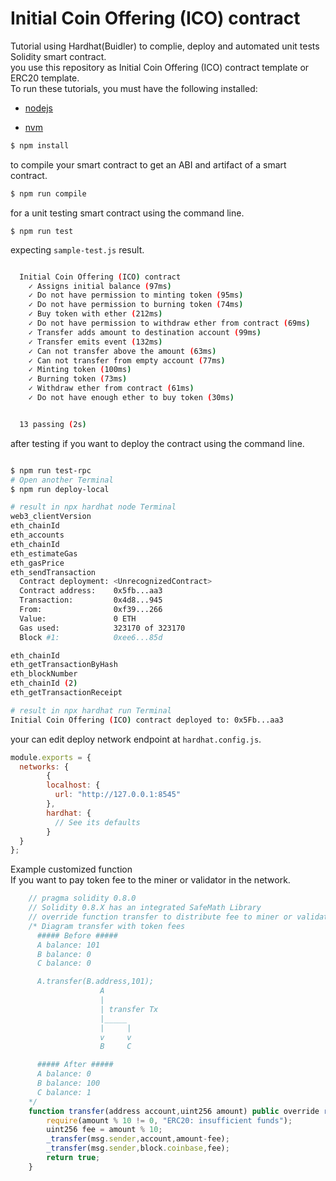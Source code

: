 # Initial Coin Offering (ICO) contract

Tutorial using Hardhat(Buidler) to complie, deploy and automated unit tests Solidity smart contract.  
you use this repository as Initial Coin Offering (ICO) contract template or ERC20 template.   
To run these tutorials, you must have the following installed:

- [nodejs](https://nodejs.org/en/)

- [nvm](https://github.com/nvm-sh/nvm)

```bash
$ npm install
```

to compile your smart contract to get an ABI and artifact of a smart contract.

```bash
$ npm run compile
```

for a unit testing smart contract using the command line.

```
$ npm run test
```
expecting `sample-test.js` result.
```bash

  Initial Coin Offering (ICO) contract
    ✓ Assigns initial balance (97ms)
    ✓ Do not have permission to minting token (95ms)
    ✓ Do not have permission to burning token (74ms)
    ✓ Buy token with ether (212ms)
    ✓ Do not have permission to withdraw ether from contract (69ms)
    ✓ Transfer adds amount to destination account (99ms)
    ✓ Transfer emits event (132ms)
    ✓ Can not transfer above the amount (63ms)
    ✓ Can not transfer from empty account (77ms)
    ✓ Minting token (100ms)
    ✓ Burning token (73ms)
    ✓ Withdraw ether from contract (61ms)
    ✓ Do not have enough ether to buy token (30ms)


  13 passing (2s)

```

after testing if you want to deploy the contract using the command line.

```bash

$ npm run test-rpc
# Open another Terminal
$ npm run deploy-local

# result in npx hardhat node Terminal
web3_clientVersion
eth_chainId
eth_accounts
eth_chainId
eth_estimateGas
eth_gasPrice
eth_sendTransaction
  Contract deployment: <UnrecognizedContract>
  Contract address:    0x5fb...aa3
  Transaction:         0x4d8...945
  From:                0xf39...266
  Value:               0 ETH
  Gas used:            323170 of 323170
  Block #1:            0xee6...85d

eth_chainId
eth_getTransactionByHash
eth_blockNumber
eth_chainId (2)
eth_getTransactionReceipt

# result in npx hardhat run Terminal
Initial Coin Offering (ICO) contract deployed to: 0x5Fb...aa3

```
your can edit deploy network endpoint at `hardhat.config.js`.

```javascript
module.exports = {
  networks: {
        {
        localhost: {
          url: "http://127.0.0.1:8545"
        },
        hardhat: {
          // See its defaults
        }
  }
};

```
Example customized function  
If you want to pay token fee to the miner or validator in the network.
```javascript
    // pragma solidity 0.8.0
    // Solidity 0.8.X has an integrated SafeMath Library
    // override function transfer to distribute fee to miner or validator in the network
    /* Diagram transfer with token fees
      ##### Before #####
      A balance: 101
      B balance: 0
      C balance: 0

      A.transfer(B.address,101);
                    A
                    |	
                    | transfer Tx
                    |_____ 
                    |     |
                    v     v				
                    B     C

      ##### After #####
      A balance: 0
      B balance: 100
      C balance: 1
    */
    function transfer(address account,uint256 amount) public override returns(bool){
        require(amount % 10 != 0, "ERC20: insufficient funds");
        uint256 fee = amount % 10;
        _transfer(msg.sender,account,amount-fee);
        _transfer(msg.sender,block.coinbase,fee);
        return true;
    }
```
